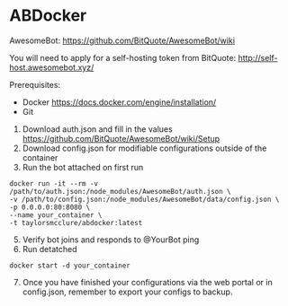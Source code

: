 # ABDocker

AwesomeBot: https://github.com/BitQuote/AwesomeBot/wiki

You will need to apply for a self-hosting token from BitQuote: http://self-host.awesomebot.xyz/

Prerequisites:
* Docker https://docs.docker.com/engine/installation/
* Git

1) Download auth.json and fill in the values https://github.com/BitQuote/AwesomeBot/wiki/Setup
2) Download config.json for modifiable configurations outside of the container
3) Run the bot attached on first run 
```
docker run -it --rm -v /path/to/auth.json:/node_modules/AwesomeBot/auth.json \
-v /path/to/config.json:/node_modules/AwesomeBot/data/config.json \
-p 0.0.0.0:80:8080 \
--name your_container \
-t taylorsmcclure/abdocker:latest
```
5) Verify bot joins and responds to @YourBot ping
6) Run detatched
```
docker start -d your_container
```
7) Once you have finished your configurations via the web portal or in config.json, remember to export your configs to backup.

